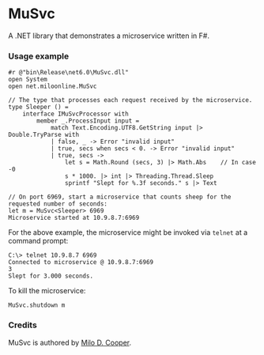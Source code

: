 # MuSvc
A .NET library that demonstrates a microservice written in F#.

### Usage example
```
#r @"bin\Release\net6.0\MuSvc.dll"
open System
open net.miloonline.MuSvc

// The type that processes each request received by the microservice.
type Sleeper () =
    interface IMuSvcProcessor with
        member _.ProcessInput input =
            match Text.Encoding.UTF8.GetString input |> Double.TryParse with
            | false, _ -> Error "invalid input"
            | true, secs when secs < 0. -> Error "invalid input"
            | true, secs ->
                let s = Math.Round (secs, 3) |> Math.Abs    // In case -0
                s * 1000. |> int |> Threading.Thread.Sleep
                sprintf "Slept for %.3f seconds." s |> Text

// On port 6969, start a microservice that counts sheep for the requested number of seconds:
let m = MuSvc<Sleeper> 6969
Microservice started at 10.9.8.7:6969
```

For the above example, the microservice might be invoked via `telnet` at a command prompt:
```
C:\> telnet 10.9.8.7 6969
Connected to microservice @ 10.9.8.7:6969
3
Slept for 3.000 seconds.
```

To kill the microservice:
```
MuSvc.shutdown m
```

### Credits
MuSvc is authored by [Milo D. Cooper](https://www.miloonline.net).
